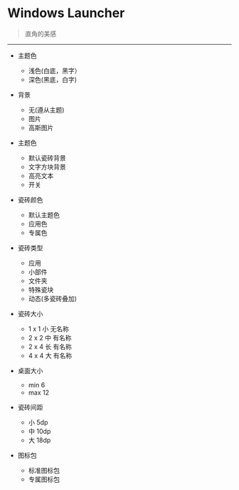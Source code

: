 # Windows Launcher

> 直角的美感

-----------

* 主题色
  * 浅色(白底，黑字）
  * 深色(黑底，白字)

* 背景
  * 无(遵从主题)
  * 图片
  * 高斯图片

* 主题色
  * 默认瓷砖背景
  * 文字方块背景
  * 高亮文本
  * 开关

* 瓷砖颜色
  * 默认主题色
  * 应用色
  * 专属色

* 瓷砖类型
  * 应用
  * 小部件
  * 文件夹
  * 特殊瓷块
  * 动态(多瓷砖叠加)

* 瓷砖大小
  * 1 x 1 小 无名称
  * 2 x 2 中 有名称
  * 2 x 4 长 有名称
  * 4 x 4 大 有名称

* 桌面大小
  * min 6
  * max 12

* 瓷砖间距
  * 小 5dp
  * 中 10dp
  * 大 18dp

* 图标包
  * 标准图标包
  * 专属图标包
